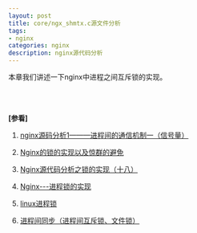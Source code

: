 ```yaml
---
layout: post
title: core/ngx_shmtx.c源文件分析
tags:
- nginx
categories: nginx
description: nginx源代码分析
---
```



本章我们讲述一下nginx中进程之间互斥锁的实现。


<!-- more -->










<br />
<br />

**[参看]**

1. [nginx源码分析1———进程间的通信机制一（信号量）](https://blog.csdn.net/sina_yangyang/article/details/47011303)

2. [Nginx的锁的实现以及惊群的避免](https://www.cnblogs.com/549294286/p/6058811.html)

3. [Nginx源代码分析之锁的实现（十八）](https://blog.csdn.net/namelcx/article/details/52447027)

4. [Nginx---进程锁的实现](https://blog.csdn.net/bytxl/article/details/24580801)

5. [linux进程锁](https://blog.csdn.net/zyembed/article/details/79884211)

6. [进程间同步（进程间互斥锁、文件锁）](https://blog.csdn.net/qq_35396127/article/details/78942245?utm_source=blogxgwz9)

<br />
<br />
<br />

